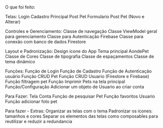 O que foi feito:

Telas:
Login
Cadastro
Principal
Post Pet 
Formulario Post Pet (Novo e Alterar)

Controles e Gerenciamento:
Classe de navegação
Classe ViewModel geral para gerenciamento
Classe para Autenticação Firebase
Classe para conexão com banco de dados Firestore

Layout e Padronização:
Design icone do App
Tema principal AondePet
Classe de Cores
Classe de tipografia
Classe de espaçamentos
Classe de tema dinâmico

Funções:
Função de Login
Função de Cadastro
Função de Autenticação usuário
Função CRUD Pet
Função CRUD Usuario (Firestore e Firebase)
Função filtragem pet
Função Imprimir Pets na tela principal
Função/Configuração Adicionar um objeto de Usuario ao criar conta

Para Fazer:
Tela Conta
Função de pesquisar Pet
Função favoritos Usuario
Função adicionar foto pet

Para fazer - Extras: 
Organizar as telas com o tema
Padronizar os icones: tamanhos e cores
Separar os elementos das telas como composables para reutilizar e reduzir a redundancia
